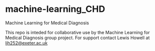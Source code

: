 # machine-learning_CHD
 Machine Learning for Medical Diagnosis

This repo is inteded for collaborative use by the Machine Learning for Medical Diagnosis group project. 
For support contact Lewis Howell at ljh252@exeter.ac.uk
